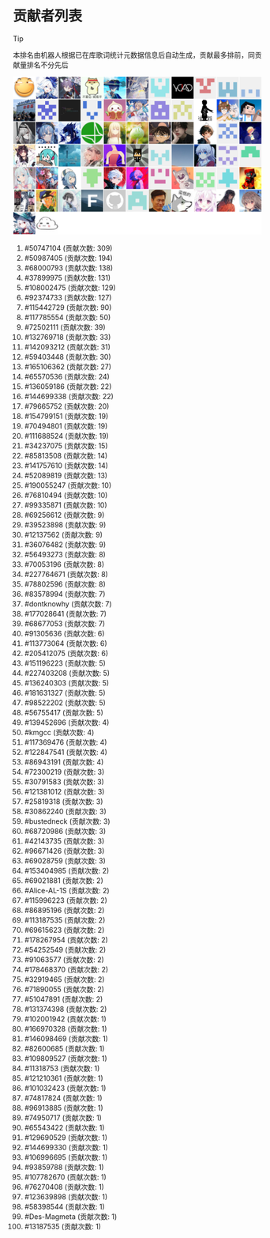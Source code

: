 # 贡献者列表

> [!TIP]
> 本排名由机器人根据已在库歌词统计元数据信息后自动生成，贡献最多排前，同贡献量排名不分先后

![贡献者头像画廊](./CONTRIBUTORS.svg)

1. #50747104 (贡献次数: 309)
2. #50987405 (贡献次数: 194)
3. #68000793 (贡献次数: 138)
4. #37899975 (贡献次数: 131)
5. #108002475 (贡献次数: 129)
6. #92374733 (贡献次数: 127)
7. #115442729 (贡献次数: 90)
8. #117785554 (贡献次数: 50)
9. #72502111 (贡献次数: 39)
10. #132769718 (贡献次数: 33)
11. #142093212 (贡献次数: 31)
12. #59403448 (贡献次数: 30)
13. #165106362 (贡献次数: 27)
14. #65570536 (贡献次数: 24)
15. #136059186 (贡献次数: 22)
16. #144699338 (贡献次数: 22)
17. #79665752 (贡献次数: 20)
18. #154799151 (贡献次数: 19)
19. #70494801 (贡献次数: 19)
20. #111688524 (贡献次数: 19)
21. #34237075 (贡献次数: 15)
22. #85813508 (贡献次数: 14)
23. #141757610 (贡献次数: 14)
24. #52089819 (贡献次数: 13)
25. #190055247 (贡献次数: 10)
26. #76810494 (贡献次数: 10)
27. #99335871 (贡献次数: 10)
28. #69256612 (贡献次数: 9)
29. #39523898 (贡献次数: 9)
30. #12137562 (贡献次数: 9)
31. #36076482 (贡献次数: 9)
32. #56493273 (贡献次数: 8)
33. #70053196 (贡献次数: 8)
34. #227764671 (贡献次数: 8)
35. #78802596 (贡献次数: 8)
36. #83578994 (贡献次数: 7)
37. #dontknowhy (贡献次数: 7)
38. #177028641 (贡献次数: 7)
39. #68677053 (贡献次数: 7)
40. #91305636 (贡献次数: 6)
41. #113773064 (贡献次数: 6)
42. #205412075 (贡献次数: 6)
43. #151196223 (贡献次数: 5)
44. #227403208 (贡献次数: 5)
45. #136240303 (贡献次数: 5)
46. #181631327 (贡献次数: 5)
47. #98522202 (贡献次数: 5)
48. #56755417 (贡献次数: 5)
49. #139452696 (贡献次数: 4)
50. #kmgcc (贡献次数: 4)
51. #117369476 (贡献次数: 4)
52. #122847541 (贡献次数: 4)
53. #86943191 (贡献次数: 4)
54. #72300219 (贡献次数: 3)
55. #30791583 (贡献次数: 3)
56. #121381012 (贡献次数: 3)
57. #25819318 (贡献次数: 3)
58. #30862240 (贡献次数: 3)
59. #bustedneck (贡献次数: 3)
60. #68720986 (贡献次数: 3)
61. #42143735 (贡献次数: 3)
62. #96671426 (贡献次数: 3)
63. #69028759 (贡献次数: 3)
64. #153404985 (贡献次数: 2)
65. #69021881 (贡献次数: 2)
66. #Alice-AL-1S (贡献次数: 2)
67. #115996223 (贡献次数: 2)
68. #86895196 (贡献次数: 2)
69. #113187535 (贡献次数: 2)
70. #69615623 (贡献次数: 2)
71. #178267954 (贡献次数: 2)
72. #54252549 (贡献次数: 2)
73. #91063577 (贡献次数: 2)
74. #178468370 (贡献次数: 2)
75. #32919465 (贡献次数: 2)
76. #71890055 (贡献次数: 2)
77. #51047891 (贡献次数: 2)
78. #131374398 (贡献次数: 2)
79. #102001942 (贡献次数: 1)
80. #166970328 (贡献次数: 1)
81. #146098469 (贡献次数: 1)
82. #82600685 (贡献次数: 1)
83. #109809527 (贡献次数: 1)
84. #11318753 (贡献次数: 1)
85. #121210361 (贡献次数: 1)
86. #101032423 (贡献次数: 1)
87. #74817824 (贡献次数: 1)
88. #96913885 (贡献次数: 1)
89. #74950717 (贡献次数: 1)
90. #65543422 (贡献次数: 1)
91. #129690529 (贡献次数: 1)
92. #144699330 (贡献次数: 1)
93. #106996695 (贡献次数: 1)
94. #93859788 (贡献次数: 1)
95. #107782670 (贡献次数: 1)
96. #76270408 (贡献次数: 1)
97. #123639898 (贡献次数: 1)
98. #58398544 (贡献次数: 1)
99. #Des-Magmeta (贡献次数: 1)
100. #13187535 (贡献次数: 1)
